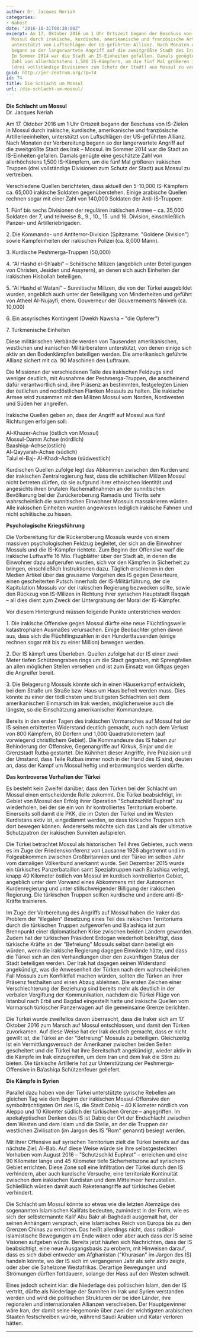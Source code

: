 ```yaml
---
author: Dr. Jacques Neriah
categories:
- Nahost
date: "2016-10-31T00:30:00Z"
excerpt: Am 17. Oktober 2016 um 1 Uhr Ortszeit begann der Beschuss von IS-Zielen in
  Mossul durch irakische, kurdische, amerikanische und französische Artillerieeinheiten,
  unterstützt von Luftschlägen der US-geführten Allianz. Nach Monaten der Vorbereitung
  begann so der langerwartete Angriff auf die zweitgrößte Stadt des Irak - Mossul.
  Im Sommer 2014 war die Stadt an IS-Einheiten gefallen. Damals genügte eine geschätzte
  Zahl von allerhöchstens 1,500 IS-Kämpfern, um die fünf Mal größeren irakischen Truppen
  (drei vollständige Divisionen zum Schutz der Stadt) aus Mossul zu vertreiben.
guid: http://jer-zentrum.org/?p=74
id: 74
title: Die Schlacht um Mossul
url: /die-schlacht-um-mossul/
---
```


  
**Die Schlacht um Mossul**  
Dr. Jacques Neriah  


   


Am 17. Oktober 2016 um 1 Uhr Ortszeit begann der Beschuss von IS-Zielen in Mossul durch irakische, kurdische, amerikanische und französische Artillerieeinheiten, unterstützt von Luftschlägen der US-geführten Allianz. Nach Monaten der Vorbereitung begann so der langerwartete Angriff auf die zweitgrößte Stadt des Irak – Mossul. Im Sommer 2014 war die Stadt an IS-Einheiten gefallen. Damals genügte eine geschätzte Zahl von allerhöchstens 1,500 IS-Kämpfern, um die fünf Mal größeren irakischen Truppen (drei vollständige Divisionen zum Schutz der Stadt) aus Mossul zu vertreiben.

Verschiedene Quellen berichteten, dass aktuell den 5-10,000 IS-Kämpfern ca. 65,000 irakische Soldaten gegenüberstehen. Einige arabische Quellen rechnen sogar mit einer Zahl von 140,000 Soldaten der Anti-IS-Truppen:

1\. Fünf bis sechs Divisionen der regulären irakischen Armee – ca. 35,000 Soldaten der 7, und teilweise 8., 9., 10., 15. und 16. Division, einschließlich Panzer- und Artilleriebrigaden.

2\. Die Kommando- und Antiterror-Division (Spitzname: "Goldene Division") sowie Kampfeinheiten der irakischen Polizei (ca. 8,000 Mann).

3\. Kurdische Peshmerga-Truppen (50,000)

4\. “Al Hashd el-Sh’aabi” – Schiitische Milizen (angeblich unter Beteiligungen von Christen, Jesiden und Assyrern), an denen sich auch Einheiten der irakischen Hisbollah beteiligen.

5\. “Al Hashd el Watani” – Sunnitische Milizen, die von der Türkei ausgebildet wurden, angeblich auch unter der Beteiligung von Minderheiten und geführt von Atheel Al-Nujayfi, ehem. Gouverneur der Gouvernements Niniveh (ca. 10,000)

6\. Ein assyrisches Kontingent (Dwekh Nawsha – "die Opferer")

7\. Turkmenische Einheiten

Diese militärischen Verbände werden von Tausenden amerikanischen, westlichen und iranischen Militärberatern unterstützt, von denen einige sich aktiv an den Bodenkämpfen beteiligen werden. Die amerikanisch geführte Allianz sichert mit ca. 90 Maschinen den Luftraum.

Die Missionen der verschiedenen Teile des irakischen Feldzugs sind weniger deutlich, mit Ausnahme der Peshmerga-Truppen, die anscheinend dafür verantwortlich sind, ihre Präsenz an bestimmten, festgelegten Linien der östlichen und nordöstlichen Flanken Mossuls zu halten. Die irakische Armee wird zusammen mit den Milizen Mossul vom Norden, Nordwesten und Süden her angreifen.

Irakische Quellen geben an, dass der Angriff auf Mossul aus fünf Richtungen erfolgen soll:

Al-Khazer-Achse (östlich von Mossul)  
Mossul-Damm Achse (nördlich)  
Baashiqa-Achse(östlich)  
Al-Qayyarah-Achse (südlich)  
Talul el-Baj- Al-Khadr-Achse (südwestlich)

Kurdischen Quellen zufolge legt das Abkommen zwischen den Kurden und der irakischen Zentralregierung fest, dass die schiitischen Milizen Mossul nicht betreten dürfen, da sie aufgrund ihrer ethnischen Identität und angesichts ihren brutalen Rachemaßnahmen an der sunnitischen Bevölkerung bei der Zurückeroberung Ramadis und Tikrits sehr wahrscheinlich die sunnitischen Einwohner Mossuls massakrieren würden. Alle irakischen Einheiten wurden angewiesen lediglich irakische Fahnen und nicht schiitische zu hissen.

**Psychologische Kriegsführung**

Die Vorbereitung für die Rückeroberung Mossuls wurde von einem massiven psychologischen Feldzug begleitet, der sich an die Einwohner Mossuls und die IS-Kämpfer richtete. Zum Beginn der Offensive warf die irakische Luftwaffe 16 Mio. Flugblätter über der Stadt ab, in denen die Einwohner dazu aufgerufen wurden, sich vor den Kämpfen in Sicherheit zu bringen, einschließlich Instruktionen dazu. Täglich erschienen in den Medien Artikel über das grausame Vorgehen des IS gegen Deserteure, einen gescheiterten Putsch innerhalb der IS-Militärführung, der die Kapitulation Mossuls vor der irakischen Regierung bezwecken sollte, sowie den Rückzug von IS-Milizen in Richtung ihrer syrischen Hauptstadt Raqqah – all dies dient zum Zweck der Untergrabung der Moral der IS-Kämpfer.

Vor diesem Hintergrund müssen folgende Punkte unterstrichen werden:

1\. Die irakische Offensive gegen Mossul dürfte eine neue Flüchtlingswelle katastrophalen Ausmaßes verursachen. Einige Beobachter gehen davon aus, dass sich die Flüchtlingszahlen in den Hunderttausenden (einige rechnen sogar mit bis zu einer Million) bewegen werden.

2\. Der IS kämpft ums Überleben. Quellen zufolge hat der IS einen zwei Meter tiefen Schützengraben rings um die Stadt gegraben, mit Sprengfallen an allen möglichen Stellen versehen und ist zum Einsatz von Giftgas gegen die Angreifer bereit.

3\. Die Belagerung Mossuls könnte sich in einen Häuserkampf entwickeln, bei dem Straße um Straße bzw. Haus um Haus befreit werden muss. Dies könnte zu einer der tödlichsten und blutigsten Schlachten seit dem amerikanischen Einmarsch im Irak werden, möglicherweise auch die längste, so die Einschätzung amerikanischer Kommandeure.

Bereits in den ersten Tagen des irakischen Vormarsches auf Mossul hat der IS seinen erbitterten Widerstand deutlich gemacht, auch nach dem Verlust von 800 Kämpfern, 80 Dörfern und 1,000 Quadratkilometern (auf vorwiegend christlichem Gebiet). Die Kommandeure des IS haben zur Behinderung der Offensive, Gegenangriffe auf Kirkuk, Sinjar und die Grenzstadt Rutba gestartet. Die Kühnheit dieser Angriffe, ihre Präzision und der Umstand, dass Teile Rutbas immer noch in der Hand des IS sind, deuten an, dass der Kampf um Mossul heftig und erbarmungslos werden dürfte.

**Das kontroverse Verhalten der Türkei**

Es besteht kein Zweifel darüber, dass den Türken bei der Schlacht um Mossul einen entscheidende Rolle zukommt. Die Türkei beabsichtigt, im Gebiet von Mossul den Erfolg ihrer Operation "Schutzschild Euphrat" zu wiederholen, bei der sie ein von ihr kontrolliertes Territorium eroberte. Einerseits soll damit die PKK, die im Osten der Türkei und im Westen Kurdistans aktiv ist, eingedämmt werden, so dass türkische Truppen sich dort bewegen können. Andererseits möchte sich das Land als der ultimative Schutzpatron der irakischen Sunniten aufspielen.

Die Türkei betrachtet Mossul als historischen Teil ihres Gebietes, auch wenn es im Zuge der Friedenskonferenz von Lausanne 1926 abgetrennt und im Folgeabkommen zwischen Großbritannien und der Türkei im selben Jahr vom damaligen Völkerbund anerkannt wurde. Seit Dezember 2015 wurde ein türkisches Panzerbataillon samt Spezialtruppen nach Ba’ashiqa verlegt, knapp 40 Kilometer östlich von Mossul im kurdisch kontrollierten Gebiet, angeblich unter dem Vorwand eines Abkommens mit der Autonomen Kurdenregierung und unter stillschweigender Billigung der irakischen Regierung. Die türkischen Truppen sollten kurdische und andere anti-IS-Kräfte trainieren.

Im Zuge der Vorbereitung des Angriffs auf Mossul haben die Iraker das Problem der "illegalen" Besetzung eines Teil des irakischen Territoriums durch die türkischen Truppen aufgeworfen und Ba’ashiqa ist zum Brennpunkt einer diplomatischen Krise zwischen beiden Ländern geworden. Zudem hat der türkischen Präsident Erdogan wiederholt bekräftigt, dass türkische Kräfte an der "Befreiung" Mossuls selbst dann beteiligt ein würden, wenn die irakische Regierung dagegen Einwände hätte, und dass die Türkei sich an den Verhandlungen über den zukünftigen Status der Stadt beteiligen werden. Der Irak hat dagegen seinen Widerstand angekündigt, was die Anwesenheit der Türken nach dem wahrscheinlichen Fall Mossuls zum Konfliktfall machen würden, sollten die Türken an ihrer Präsenz festhalten und einen Abzug ablehnen. Die ersten Zeichen einer Verschlechterung der Beziehung sind bereits mehr als deutlich in der verbalen Vergiftung der Kommunikation, nachdem die Türkei Flüge von Istanbul nach Erbil und Bagdad eingestellt hatte und irakische Quellen vom Vormarsch türkischer Panzerwagen auf die gemeinsame Grenze berichten.

Die Türkei wurde zweifellos davon überrascht, dass die Iraker sich am 17. Oktober 2016 zum Marsch auf Mossul entschlossen, und damit den Türken zuvorkamen. Auf diese Weise hat der Irak deutlich gemacht, dass er nicht gewillt ist, die Türkei an der "Befreiung" Mossuls zu beteiligen. Gleichzeitig ist ein Vermittlungsversuch der Amerikaner zwischen beiden Seiten gescheitert und die Türkei hat ihre Bereitschaft angekündigt, wieder aktiv in die Kämpfe im Irak einzugreifen, um dem Iran und dem Irak die Stirn zu bieten. Die türkische Artillerie hat zur Unterstützung der Peshmerga-Offensive in Ba’ashiqa Schützenfeuer geliefert.

**Die Kämpfe in Syrien**

Parallel dazu haben von der Türkei unterstützte syrische Rebellen am gleichen Tag wie dem Beginn der irakischen Mossul-Offensive den symbolträchtigsten Ort des IS, die Stadt Dabiq – 40 Kilometer nördlich von Aleppo und 10 Kilomter südlich der türkischen Grenze – angegriffen. Im apokalyptischen Denken des IS ist Dabiq der Ort der Endschlacht zwischen dem Westen und dem Islam und die Stelle, an der die Truppen der westlichen Zivilisation (im Jargon des IS "Rom" genannt) besiegt werden.

Mit ihrer Offensive auf syrischen Territorium zielt die Türkei bereits auf das nächste Ziel: Al-Bab. Auf diese Weise würde sie ihre selbstgesteckten Vorhaben vom August 2016 – "Schutzschild Euphrat" – erreichen und eine 90 Kilometer lange und 45 Kilometer tiefe Sicherheitszone auf syrischem Gebiet errichten. Diese Zone soll eine Infiltration der Türkei durch den IS verhindern, aber auch kurdische Versuche, eine territoriale Kontinuität zwischen dem irakischen Kurdistan und dem Mittelmeer herzustellen. Schließlich würden damit auch Raketenangriffe auf türkisches Gebiet verhindert.

Die Schlacht um Mossul könnte so etwas wie die letzten Atemzüge des sogenannten Islamischen Kalifats bedeuten, zumindest in der Form, wie es sich der selbsternannte Kalif Abu Bakr al-Baghdadi ausgemalt hat, der seinen Anhängern versprach, eine Islamisches Reich von Europa bis zu den Grenzen Chinas zu errichten. Das heißt allerdings nicht, dass radikal-islamistische Bewegungen am Ende wären oder aber auch dass der IS seine Visionen aufgeben würde. Bereits jetzt häufen sich Nachrichten, dass der IS beabsichtigt, eine neue Ausgangsbasis zu erobern, mit Hinweisen darauf, dass es sich dabei entweder um Afghanistan ("Khurasan" im Jargon des IS) handeln könnte, wo der IS sich im vergangenen Jahr als sehr aktiv zeigte, oder aber die Sahelzone Westafrikas. Derartige Bewegungen und Strömungen dürften fortdauern, solange der Hass auf den Westen schwelt.

Eines jedoch scheint klar: die Niederlage des politischen Islam, den der IS vertritt, dürfte als Niederlage der Sunniten im Irak und Syrien verstanden werden und wird die politischen Strukturen der be iden Länder, ihre regionalen und internationalen Allianzen verschieben. Der Hauptgewinner wäre Iran, der damit seine Hegemonie über zwei der wichtigsten arabischen Staaten festschreiben würde, während Saudi Arabien und Katar verloren hätten.

  
---  
